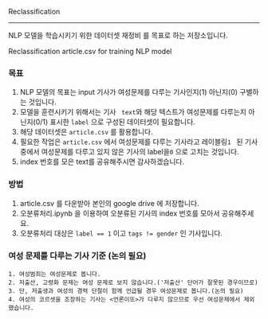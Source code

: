 Reclassification

------

NLP 모델을 학습시키기 위한 데이터셋 재정비 를 목표로 하는 저장소입니다.

Reclassification article.csv for training NLP model


### 목표

1. NLP 모델의 목표는 input 기사가 여성문제를 다루는 기사인지(1) 아닌지(0) 구별하는 것입니다.
2. 모델을 훈련시키기 위해서는 기사 ` text`와 해당 텍스트가 여성문제를 다루는지 아닌지(0/1) 표시한 ` label ` 으로 구성된 데이터셋이 필요합니다.
3. 해당 데이터셋은 `article.csv` 를 활용합니다.
4. 필요한 작업은 `article.csv` 에서 여성문제를 다루는 기사라고 레이블링`1 ` 된 기사 중에서 여성문제를 다루고 있지 않은 기사의 label을` 0 ` 으로 고치는 것입니다.
5. index 번호를 모은 text를 공유해주시면 감사하겠습니다.


### 방법

1. article.csv 를 다운받아 본인의 google drive 에 저장합니다.
2. 오분류처리.ipynb 을 이용하여 오분류된 기사의 index 번호를 모아서 공유해주세요.
3. 오분류처리 대상은 `label == 1` 이고 `tags != gender` 인 기사입니다.


### 여성 문제를 다루는 기사 기준 (논의 필요)

```
1. 여성범죄는 여성문제로 봅니다.
2. 저출산, 고령화 문제는 여성 문제로 보지 않습니다.('저출산' 단어가 잘못된 경우이므로)
3. 단, 저출생과 여성의 경력 단절이 함께 언급될 경우 여성문제로 봅니다.(논의 필요)
4. 여성의 코르셋을 조장하는 기사는 <언론이또>가 다루지 않으므로 우선 여성문제에서 제외했습니다.
```
